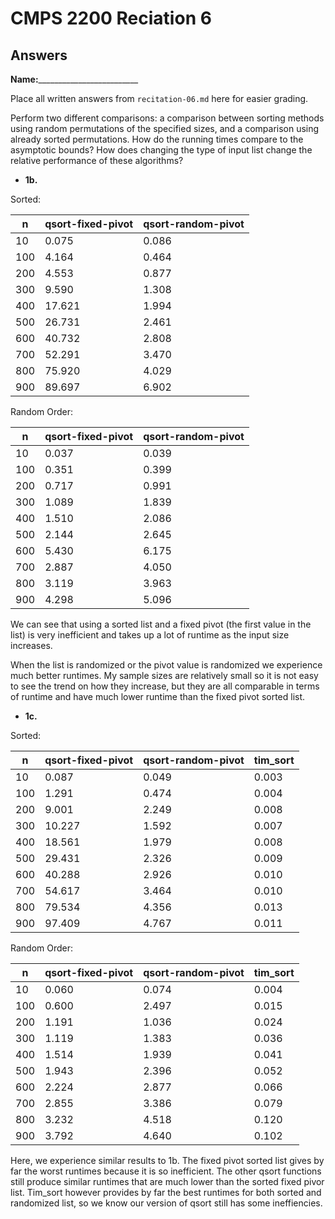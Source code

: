 # CMPS 2200 Reciation 6
## Answers

**Name:**_________________________


Place all written answers from `recitation-06.md` here for easier grading.

Perform two different comparisons: a comparison between sorting methods using random permutations of the specified sizes, and a comparison using already sorted permutations. How do the running times compare to the asymptotic bounds? How does changing the type of input list change the relative performance of these algorithms?

- **1b.**

Sorted:

|   n |   qsort-fixed-pivot |   qsort-random-pivot |
|-----|---------------------|----------------------|
|  10 |               0.075 |                0.086 |
| 100 |               4.164 |                0.464 |
| 200 |               4.553 |                0.877 |
| 300 |               9.590 |                1.308 |
| 400 |              17.621 |                1.994 |
| 500 |              26.731 |                2.461 |
| 600 |              40.732 |                2.808 |
| 700 |              52.291 |                3.470 |
| 800 |              75.920 |                4.029 |
| 900 |              89.697 |                6.902 |



Random Order: 

|   n |   qsort-fixed-pivot |   qsort-random-pivot |
|-----|---------------------|----------------------|
|  10 |               0.037 |                0.039 |
| 100 |               0.351 |                0.399 |
| 200 |               0.717 |                0.991 |
| 300 |               1.089 |                1.839 |
| 400 |               1.510 |                2.086 |
| 500 |               2.144 |                2.645 |
| 600 |               5.430 |                6.175 |
| 700 |               2.887 |                4.050 |
| 800 |               3.119 |                3.963 |
| 900 |               4.298 |                5.096 |


We can see that using a sorted list and a fixed pivot (the first value in the list) is very inefficient and takes up a lot of runtime as the input size increases.

When the list is randomized or the pivot value is randomized we experience much better runtimes. My sample sizes are relatively small so it is not easy to see the trend on how they increase, but they are all comparable in terms of runtime and have much lower runtime than the fixed pivot sorted list.


- **1c.**

Sorted:

|   n |   qsort-fixed-pivot |   qsort-random-pivot |   tim_sort |
|-----|---------------------|----------------------|------------|
|  10 |               0.087 |                0.049 |      0.003 |
| 100 |               1.291 |                0.474 |      0.004 |
| 200 |               9.001 |                2.249 |      0.008 |
| 300 |              10.227 |                1.592 |      0.007 |
| 400 |              18.561 |                1.979 |      0.008 |
| 500 |              29.431 |                2.326 |      0.009 |
| 600 |              40.288 |                2.926 |      0.010 |
| 700 |              54.617 |                3.464 |      0.010 |
| 800 |              79.534 |                4.356 |      0.013 |
| 900 |              97.409 |                4.767 |      0.011 |




Random Order:


|   n |   qsort-fixed-pivot |   qsort-random-pivot |   tim_sort |
|-----|---------------------|----------------------|------------|
|  10 |               0.060 |                0.074 |      0.004 |
| 100 |               0.600 |                2.497 |      0.015 |
| 200 |               1.191 |                1.036 |      0.024 |
| 300 |               1.119 |                1.383 |      0.036 |
| 400 |               1.514 |                1.939 |      0.041 |
| 500 |               1.943 |                2.396 |      0.052 |
| 600 |               2.224 |                2.877 |      0.066 |
| 700 |               2.855 |                3.386 |      0.079 |
| 800 |               3.232 |                4.518 |      0.120 |
| 900 |               3.792 |                4.640 |      0.102 |

Here, we experience similar results to 1b. The fixed pivot sorted list gives by far the worst runtimes because it is so inefficient. The other qsort functions still produce similar runtimes that are much lower than the sorted fixed pivor list. Tim_sort however provides by far the best runtimes for both sorted and randomized list, so we know our version of qsort still has some ineffiencies.
